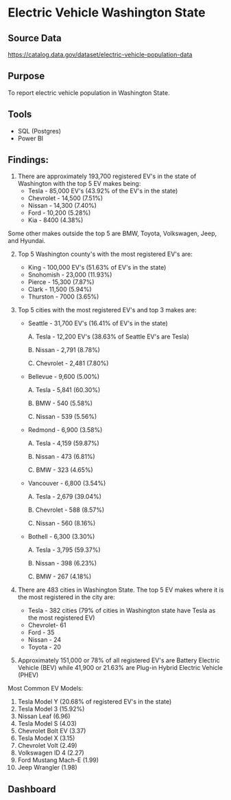 # Electric Vehicle Washington State
## Source Data
https://catalog.data.gov/dataset/electric-vehicle-population-data

## Purpose
To report electric vehicle population in Washington State. 

## Tools
- SQL (Postgres)
- Power BI

## Findings:
1. There are approximately 193,700 registered EV's in the state of Washington with the top 5 EV makes being:
     - Tesla - 85,000 EV's (43.92% of the EV's in the state)
     - Chevrolet - 14,500 (7.51%) 
     - Nissan - 14,300 (7.40%) 
     - Ford - 10,200 (5.28%)
     - Kia - 8400 (4.38%)

Some other makes outside the top 5 are BMW, Toyota, Volkswagen, Jeep, and Hyundai.

2. Top 5 Washington county's with the most registered EV's are:
     - King - 100,000 EV's (51.63% of EV's in the state)
     - Snohomish - 23,000 (11.93%)
     - Pierce - 15,300 (7.87%)
     - Clark - 11,500 (5.94%)
     - Thurston - 7000 (3.65%) 

3. Top 5 cities with the most registered EV's and top 3 makes are:
     - Seattle - 31,700 EV's (16.41% of EV's in the state)

          A. Tesla - 12,200 EV's (38.63% of Seattle EV's are Tesla)

          B. Nissan - 2,791 (8.78%)

          C. Chevrolet - 2,481 (7.80%) 

     - Bellevue - 9,600 (5.00%)

          A. Tesla - 5,841 (60.30%)

          B. BMW - 540 (5.58%)

          C. Nissan - 539 (5.56%)

     - Redmond - 6,900 (3.58%)

          A. Tesla - 4,159 (59.87%)

          B. Nissan - 473 (6.81%)

          C. BMW - 323 (4.65%)

     - Vancouver - 6,800 (3.54%)

          A. Tesla - 2,679 (39.04%)

          B. Chevrolet - 588 (8.57%)

          C. Nissan - 560 (8.16%)

     - Bothell - 6,300 (3.30%)

          A. Tesla - 3,795 (59.37%)
          
          B. Nissan - 398 (6.23%)

          C. BMW - 267 (4.18%)

4. There are 483 cities in Washington State. The top 5 EV makes where it is the most registered in the city are:
     - Tesla - 382 cities (79% of cities in Washington state have Tesla as the most registered EV)
     - Chevrolet- 61 
     - Ford - 35 
     - Nissan - 24 
     - Toyota - 20 

5. Approximately 151,000 or 78% of all registered EV's are Battery Electric Vehicle (BEV) while 41,900 or 21.63% are Plug-in Hybrid Electric Vehicle (PHEV)

Most Common EV Models:
1. Tesla Model Y (20.68% of registered EV's in the state)
2. Tesla Model 3 (15.92%)
3. Nissan Leaf (6.96)
4. Tesla Model S (4.03)
5. Chevrolet Bolt EV (3.37)
6. Tesla Model X (3.15)
7. Chevrolet Volt (2.49)
8. Volkswagen ID 4 (2.27)
9. Ford Mustang Mach-E (1.99)
10. Jeep Wrangler (1.98)

## Dashboard


